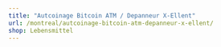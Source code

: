 ```yaml
---
title: "Autcoinage Bitcoin ATM / Depanneur X-Ellent"
url: /montreal/autcoinage-bitcoin-atm-depanneur-x-ellent/
shop: Lebensmittel
---
```

